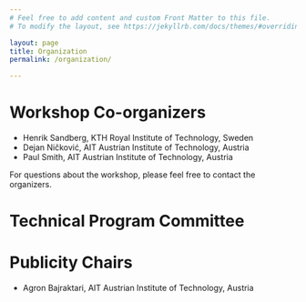 ```yaml
---
# Feel free to add content and custom Front Matter to this file.
# To modify the layout, see https://jekyllrb.com/docs/themes/#overriding-theme-defaults

layout: page
title: Organization
permalink: /organization/

---
```


# Workshop Co-organizers
* Henrik Sandberg, KTH Royal Institute of Technology, Sweden
* Dejan Ničković, AIT Austrian Institute of Technology, Austria
* Paul Smith, AIT Austrian Institute of Technology, Austria

For questions about the workshop, please feel free to contact the organizers.

# Technical Program Committee


# Publicity Chairs
- Agron Bajraktari, AIT Austrian Institute of Technology, Austria
